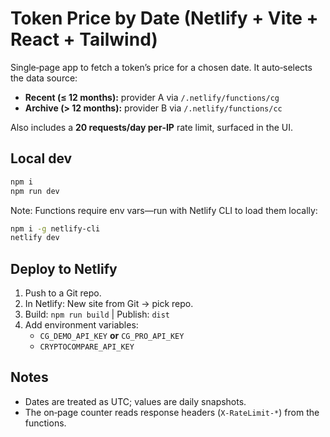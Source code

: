 # Token Price by Date (Netlify + Vite + React + Tailwind)

Single‑page app to fetch a token’s price for a chosen date. It auto‑selects the data source:
- **Recent (≤ 12 months):** provider A via `/.netlify/functions/cg`
- **Archive (> 12 months):** provider B via `/.netlify/functions/cc`

Also includes a **20 requests/day per‑IP** rate limit, surfaced in the UI.

## Local dev
```bash
npm i
npm run dev
```
Note: Functions require env vars—run with Netlify CLI to load them locally:
```bash
npm i -g netlify-cli
netlify dev
```

## Deploy to Netlify
1. Push to a Git repo.
2. In Netlify: New site from Git → pick repo.
3. Build: `npm run build`  |  Publish: `dist`
4. Add environment variables:
   - `CG_DEMO_API_KEY` **or** `CG_PRO_API_KEY`
   - `CRYPTOCOMPARE_API_KEY`

## Notes
- Dates are treated as UTC; values are daily snapshots.
- The on‑page counter reads response headers (`X-RateLimit-*`) from the functions.
